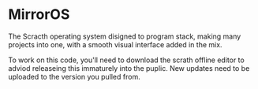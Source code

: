# MirrorOS

The Scracth operating system disigned to program stack, making many projects into one, with a smooth visual interface added in the mix.

To work on this code, you'll need to download the scrath offline editor to adviod releaseing this immaturely into the puplic. New updates need 
to be uploaded to the version you pulled from. 
